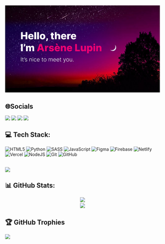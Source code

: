 ![motd](https://github.com/Arsole676/Arsole676/blob/main/githubBackground.jpg)

## 🌐Socials

<a href="https://instagram.com/arsole676"><img src="https://img.shields.io/badge/Instagram-%23E4405F.svg?logo=Instagram&logoColor=white"/></a>
<a href="https://linkedin.com/in/arsole-cane-ab3779375"><img src="https://img.shields.io/badge/LinkedIn-%230077B5.svg?logo=linkedin&logoColor=white"/></a>
<a href="https://x.com/8BitCoder_Dev"><img src="https://img.shields.io/badge/X-black.svg?logo=X&logoColor=white"/></a>
<a href="mailto:arsole676@gmail.com"><img src="https://img.shields.io/badge/Email-D14836?logo=gmail&logoColor=white"/></a>

## 💻 Tech Stack:
![HTML5](https://img.shields.io/badge/html5-%23E34F26.svg?style=for-the-badge&logo=html5&logoColor=white) ![Python](https://img.shields.io/badge/python-3670A0?style=for-the-badge&logo=python&logoColor=ffdd54) ![SASS](https://img.shields.io/badge/SASS-hotpink.svg?style=for-the-badge&logo=SASS&logoColor=white) ![JavaScript](https://img.shields.io/badge/javascript-%23323330.svg?style=for-the-badge&logo=javascript&logoColor=%23F7DF1E) ![Figma](https://img.shields.io/badge/figma-%23F24E1E.svg?style=for-the-badge&logo=figma&logoColor=white) ![Firebase](https://img.shields.io/badge/firebase-%23039BE5.svg?style=for-the-badge&logo=firebase) ![Netlify](https://img.shields.io/badge/netlify-%23000000.svg?style=for-the-badge&logo=netlify&logoColor=#00C7B7) ![Vercel](https://img.shields.io/badge/vercel-%23000000.svg?style=for-the-badge&logo=vercel&logoColor=white) ![NodeJS](https://img.shields.io/badge/node.js-6DA55F?style=for-the-badge&logo=node.js&logoColor=white) ![Git](https://img.shields.io/badge/git-%23F05033.svg?style=for-the-badge&logo=git&logoColor=white) ![GitHub](https://img.shields.io/badge/github-%23121011.svg?style=for-the-badge&logo=github&logoColor=white)

<br>
    <img align="center" src="https://github-readme-stats.vercel.app/api/top-langs/?username=Arsole676&theme=dracula&hide_border=false&include_all_commits=false&count_private=false&layout=compact" />

## 📊 GitHub Stats:
<div align="middle">
<img src="https://github-readme-stats.vercel.app/api?username=Arsole676&theme=dracula&hide_border=false&include_all_commits=false&count_private=false" />
<br>
    <img src="https://nirzak-streak-stats.vercel.app/?user=Arsole676&theme=dracula&hide_border=false" />
</div>

## 🏆 GitHub Trophies
![](https://github-profile-trophy.vercel.app/?username=Arsole676&theme=radical&no-frame=false&no-bg=false&margin-w=4)
